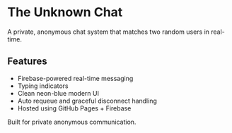 # The Unknown Chat

A private, anonymous chat system that matches two random users in real-time.

## Features
- Firebase-powered real-time messaging
- Typing indicators
- Clean neon-blue modern UI
- Auto requeue and graceful disconnect handling
- Hosted using GitHub Pages + Firebase

Built for private anonymous communication.
